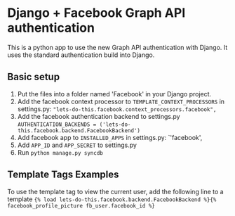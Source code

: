 # Django + Facebook Graph API authentication
This is a python app to use the new Graph API authentication with Django. It uses the standard authentication build into Django. 
## Basic setup
1. Put the files into a folder named 'Facebook' in your Django project.
2. Add the facebook context processor to `TEMPLATE_CONTEXT_PROCESSORS` in settings.py: `"lets-do-this.facebook.context_processors.facebook",`
3. Add the facebook authentication backend to settings.py `AUTHENTICATION_BACKENDS = ('lets-do-this.facebook.backend.FacebookBackend')`
4. Add facebook app to `INSTALLED_APPS` in settings.py: `'facebook',
5. Add `APP_ID` and `APP_SECRET` to settings.py
6. Run `python manage.py syncdb`
## Template Tags Examples
To use the template tag to view the current user, add the following line to a template
`{% load lets-do-this.facebook.backend.FacebookBackend %}{% facebook_profile_picture fb_user.facebook_id %}`